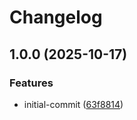 # Changelog

## 1.0.0 (2025-10-17)


### Features

* initial-commit ([63f8814](https://github.com/open-crypto-broker/crypto-broker-deployment/commit/63f8814e4895fab4acb71ab22b16eed84e86621b))
